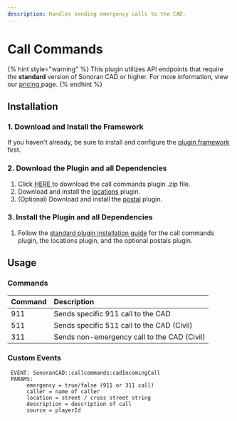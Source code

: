 ```yaml
---
description: Handles sending emergency calls to the CAD.
---
```


# Call Commands

{% hint style="warning" %}
This plugin utilizes API endpoints that require the **standard** version of Sonoran CAD or higher. For more information, view our [pricing ](../../../pricing/faq/)page.
{% endhint %}

## Installation

### 1. Download and Install the Framework

If you haven't already, be sure to install and configure the [plugin framework](../framework-installation.md) first.

### 2. Download the Plugin and all Dependencies

1. Click [HERE ](https://github.com/Sonoran-Software/sonoran_callcommands/releases)to download the call commands plugin .zip file.
2. Download and install the [locations](https://github.com/Sonoran-Software/sonoran_locations/releases) plugin.
3. \(Optional\) Download and install the [postal](https://github.com/Sonoran-Software/sonoran_postals/releases) plugin.

### 3. Install the Plugin and all Dependencies

1. Follow the [standard plugin installation guide](../plugin-installation.md) for the call commands plugin, the locations plugin, and the optional postals plugin.

## Usage

### Commands

| Command | Description |
| :--- | :--- |
| 911 | Sends specific 911 call to the CAD |
| 511 | Sends specific 511 call to the CAD \(Civil\) |
| 311 | Sends non-emergency call to the CAD \(Civil\) |

### Custom Events

```text
 EVENT: SonoranCAD::callcommands:cadIncomingCall
 PARAMS:
      emergency = true/false (911 or 311 call)
      caller = name of caller
      location = street / cross street string
      description = description of call
      source = playerId
```


